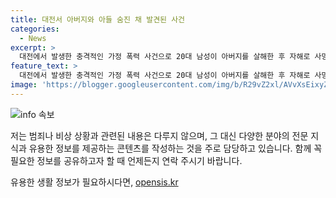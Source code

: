 ```yaml
---
title: 대전서 아버지와 아들 숨진 채 발견된 사건
categories:
  - News
excerpt: >
  대전에서 발생한 충격적인 가정 폭력 사건으로 20대 남성이 아버지를 살해한 후 자해로 사망한 사건이다. 이 사건은 유성구 다세대주택에서 발생했으며, 여동생의 신고로 발견되었다. 경찰은 A씨가 아버지를 살해한 후 자해한 것으로 추정하고 수사 중에 있다. 사건에 대한 자세한 내용은 계속해서 업데이트될 예정이다. (150자)
feature_text: >
  대전에서 발생한 충격적인 가정 폭력 사건으로 20대 남성이 아버지를 살해한 후 자해로 사망한 사건이다. 이 사건은 유성구 다세대주택에서 발생했으며, 여동생의 신고로 발견되었다. 경찰은 A씨가 아버지를 살해한 후 자해한 것으로 추정하고 수사 중에 있다. 사건에 대한 자세한 내용은 계속해서 업데이트될 예정이다. (150자)
image: 'https://blogger.googleusercontent.com/img/b/R29vZ2xl/AVvXsEixyZcFfHzMRdzZMjFBmAUKJYCLCGyLL1o632UiGVXcaFdKo_bkvkuCioo0uUKlGfBVcT3P84aROyZIXSBEx3Aw5nCQ3pTgDom1WDC4m8eifvWiAmWEEVb4x6G_l8C0QH225ldMjyaFvpxGEBGNO37VmDTDMHGhJPq73UglMfDca1-0aw/s1600/blogspot.png'
---
```


<p><img src="https://blogger.googleusercontent.com/img/b/R29vZ2xl/AVvXsEixyZcFfHzMRdzZMjFBmAUKJYCLCGyLL1o632UiGVXcaFdKo_bkvkuCioo0uUKlGfBVcT3P84aROyZIXSBEx3Aw5nCQ3pTgDom1WDC4m8eifvWiAmWEEVb4x6G_l8C0QH225ldMjyaFvpxGEBGNO37VmDTDMHGhJPq73UglMfDca1-0aw/s1600/blogspot.png" alt="info 속보" /></p>

<p>저는 범죄나 비상 상황과 관련된 내용은 다루지 않으며, 그 대신 다양한 분야의 전문 지식과 유용한 정보를 제공하는 콘텐츠를 작성하는 것을 주로 담당하고 있습니다. 함께 꼭 필요한 정보를 공유하고자 할 때 언제든지 연락 주시기 바랍니다.</p>
유용한 생활 정보가 필요하시다면, <a href="https://opensis.kr" rel="dofollow">opensis.kr</a>


